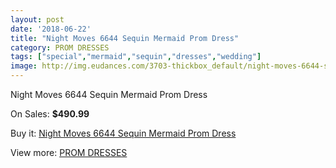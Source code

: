 ```yaml
---
layout: post
date: '2018-06-22'
title: "Night Moves 6644 Sequin Mermaid Prom Dress"
category: PROM DRESSES
tags: ["special","mermaid","sequin","dresses","wedding"]
image: http://img.eudances.com/3703-thickbox_default/night-moves-6644-sequin-mermaid-prom-dress.jpg
---
```

Night Moves 6644 Sequin Mermaid Prom Dress

On Sales: **$490.99**
<a href="https://www.eudances.com/en/prom-dresses/1236-night-moves-6644-sequin-mermaid-prom-dress.html"><amp-img layout="responsive" width="600" height="600" src="//img.eudances.com/3703-thickbox_default/night-moves-6644-sequin-mermaid-prom-dress.jpg" alt="Night Moves 6644 Sequin Mermaid Prom Dress 0" /></a>
<a href="https://www.eudances.com/en/prom-dresses/1236-night-moves-6644-sequin-mermaid-prom-dress.html"><amp-img layout="responsive" width="600" height="600" src="//img.eudances.com/3706-thickbox_default/night-moves-6644-sequin-mermaid-prom-dress.jpg" alt="Night Moves 6644 Sequin Mermaid Prom Dress 1" /></a>
<a href="https://www.eudances.com/en/prom-dresses/1236-night-moves-6644-sequin-mermaid-prom-dress.html"><amp-img layout="responsive" width="600" height="600" src="//img.eudances.com/3705-thickbox_default/night-moves-6644-sequin-mermaid-prom-dress.jpg" alt="Night Moves 6644 Sequin Mermaid Prom Dress 2" /></a>
<a href="https://www.eudances.com/en/prom-dresses/1236-night-moves-6644-sequin-mermaid-prom-dress.html"><amp-img layout="responsive" width="600" height="600" src="//img.eudances.com/3704-thickbox_default/night-moves-6644-sequin-mermaid-prom-dress.jpg" alt="Night Moves 6644 Sequin Mermaid Prom Dress 3" /></a>

Buy it: [Night Moves 6644 Sequin Mermaid Prom Dress](https://www.eudances.com/en/prom-dresses/1236-night-moves-6644-sequin-mermaid-prom-dress.html "Night Moves 6644 Sequin Mermaid Prom Dress")

View more: [PROM DRESSES](https://www.eudances.com/en/13-prom-dresses "PROM DRESSES")